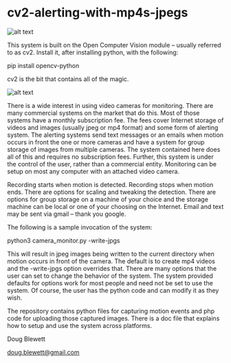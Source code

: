 # cv2-alerting-with-mp4s-jpegs
![alt text](https://github.com/blewett/cv2-alerting-with-mp4s-jpegs/blob/main/images/coffee.jpeg?raw=true)

This system is built on the Open Computer Vision module – usually referred to as cv2. Install it, after installing python, with the
following:

pip install opencv-python

cv2 is the bit that contains all of the magic.

![alt text](https://github.com/blewett/cv2-alerting-with-mp4s-jpegs/blob/main/images/street.jpeg?raw=true)

There is a wide interest in using video cameras for monitoring.  There are many commercial systems on the market that do this.  Most of those systems have a monthly subscription fee.  The fees cover Internet storage of videos and images (usually jpeg or mp4 format) and some form of alerting system.  The alerting systems send text messages or an emails when motion occurs in front the one or more cameras and have a system for group storage of images from multiple cameras.  The system contained here does all of this and requires no subscription fees.  Further, this system is under the control of the user, rather than a commercial entity.  Monitoring can be setup on most any computer with an attached video camera.

Recording starts when motion is detected.  Recording stops when motion ends.  There are options for scaling and tweaking the detection.  There are options for group storage on a machine of your choice and the storage machine can be local or one of your choosing on the Internet.  Email and text may be sent via gmail – thank you google.

The following is a sample invocation of the system:

python3 camera_monitor.py -write-jpgs

This will result in jpeg images being written to the current directory when motion occurs in front of the camera.  The default is to create mp4 videos and the -write-jpgs option overrides that.  There are many options that the user can set to change the behavior of the system.  The system provided defaults for options work for most people and need not be set to use the system.  Of course, the user has the python code and can modify it as they wish.

The repository contains python files for capturing motion events and php code for uploading those captured images.  There is a doc file that explains how to setup and use the system across platforms.

Doug Blewett

doug.blewett@gmail.com
